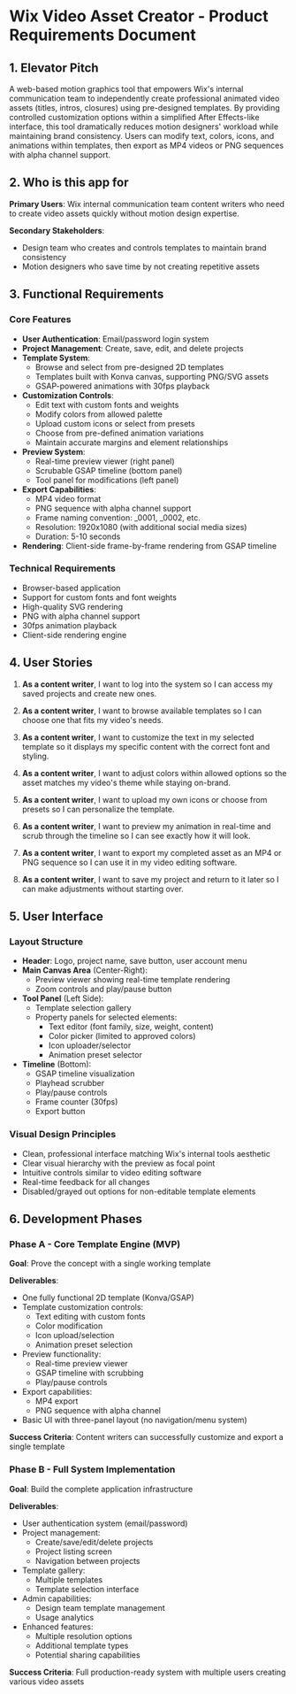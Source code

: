 # Wix Video Asset Creator - Product Requirements Document

## 1. Elevator Pitch

A web-based motion graphics tool that empowers Wix's internal communication team to independently create professional animated video assets (titles, intros, closures) using pre-designed templates. By providing controlled customization options within a simplified After Effects-like interface, this tool dramatically reduces motion designers' workload while maintaining brand consistency. Users can modify text, colors, icons, and animations within templates, then export as MP4 videos or PNG sequences with alpha channel support.

## 2. Who is this app for

**Primary Users**: Wix internal communication team content writers who need to create video assets quickly without motion design expertise.

**Secondary Stakeholders**: 
- Design team who creates and controls templates to maintain brand consistency
- Motion designers who save time by not creating repetitive assets

## 3. Functional Requirements

### Core Features
- **User Authentication**: Email/password login system
- **Project Management**: Create, save, edit, and delete projects
- **Template System**: 
  - Browse and select from pre-designed 2D templates
  - Templates built with Konva canvas, supporting PNG/SVG assets
  - GSAP-powered animations with 30fps playback
- **Customization Controls**:
  - Edit text with custom fonts and weights
  - Modify colors from allowed palette
  - Upload custom icons or select from presets
  - Choose from pre-defined animation variations
  - Maintain accurate margins and element relationships
- **Preview System**:
  - Real-time preview viewer (right panel)
  - Scrubable GSAP timeline (bottom panel)
  - Tool panel for modifications (left panel)
- **Export Capabilities**:
  - MP4 video format
  - PNG sequence with alpha channel support
  - Frame naming convention: _0001, _0002, etc.
  - Resolution: 1920x1080 (with additional social media sizes)
  - Duration: 5-10 seconds
- **Rendering**: Client-side frame-by-frame rendering from GSAP timeline

### Technical Requirements
- Browser-based application
- Support for custom fonts and font weights
- High-quality SVG rendering
- PNG with alpha channel support
- 30fps animation playback
- Client-side rendering engine

## 4. User Stories

1. **As a content writer**, I want to log into the system so I can access my saved projects and create new ones.

2. **As a content writer**, I want to browse available templates so I can choose one that fits my video's needs.

3. **As a content writer**, I want to customize the text in my selected template so it displays my specific content with the correct font and styling.

4. **As a content writer**, I want to adjust colors within allowed options so the asset matches my video's theme while staying on-brand.

5. **As a content writer**, I want to upload my own icons or choose from presets so I can personalize the template.

6. **As a content writer**, I want to preview my animation in real-time and scrub through the timeline so I can see exactly how it will look.

7. **As a content writer**, I want to export my completed asset as an MP4 or PNG sequence so I can use it in my video editing software.

8. **As a content writer**, I want to save my project and return to it later so I can make adjustments without starting over.

## 5. User Interface

### Layout Structure
- **Header**: Logo, project name, save button, user account menu
- **Main Canvas Area** (Center-Right): 
  - Preview viewer showing real-time template rendering
  - Zoom controls and play/pause button
- **Tool Panel** (Left Side):
  - Template selection gallery
  - Property panels for selected elements:
    - Text editor (font family, size, weight, content)
    - Color picker (limited to approved colors)
    - Icon uploader/selector
    - Animation preset selector
- **Timeline** (Bottom):
  - GSAP timeline visualization
  - Playhead scrubber
  - Play/pause controls
  - Frame counter (30fps)
  - Export button

### Visual Design Principles
- Clean, professional interface matching Wix's internal tools aesthetic
- Clear visual hierarchy with the preview as focal point
- Intuitive controls similar to video editing software
- Real-time feedback for all changes
- Disabled/grayed out options for non-editable template elements

## 6. Development Phases

### Phase A - Core Template Engine (MVP)
**Goal**: Prove the concept with a single working template

**Deliverables**:
- One fully functional 2D template (Konva/GSAP)
- Template customization controls:
  - Text editing with custom fonts
  - Color modification
  - Icon upload/selection
  - Animation preset selection
- Preview functionality:
  - Real-time preview viewer
  - GSAP timeline with scrubbing
  - Play/pause controls
- Export capabilities:
  - MP4 export
  - PNG sequence with alpha channel
- Basic UI with three-panel layout (no navigation/menu system)

**Success Criteria**: Content writers can successfully customize and export a single template

### Phase B - Full System Implementation
**Goal**: Build the complete application infrastructure

**Deliverables**:
- User authentication system (email/password)
- Project management:
  - Create/save/edit/delete projects
  - Project listing screen
  - Navigation between projects
- Template gallery:
  - Multiple templates
  - Template selection interface
- Admin capabilities:
  - Design team template management
  - Usage analytics
- Enhanced features:
  - Multiple resolution options
  - Additional template types
  - Potential sharing capabilities

**Success Criteria**: Full production-ready system with multiple users creating various video assets